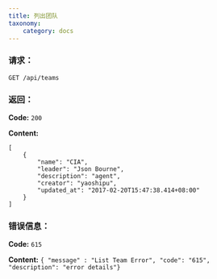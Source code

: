 ```yaml
---
title: 列出团队
taxonomy:
    category: docs
---
```


### 请求：

    GET /api/teams

### 返回：

**Code:** `200`

**Content:** 

```
[
    {
        "name": "CIA",
        "leader": "Json Bourne",
        "description": "agent",
        "creator": "yaoshipu",
        "updated_at": "2017-02-20T15:47:38.414+08:00"
    }
]
```

### 错误信息：

**Code:** `615`

**Content:** `{ "message" : "List Team Error", "code": "615", "description": "error details"}`
